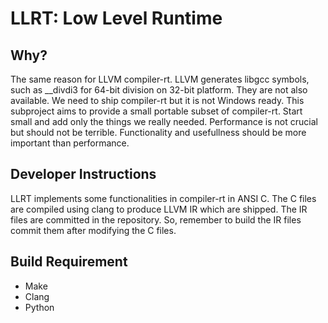 # LLRT: Low Level Runtime

## Why?

The same reason for LLVM compiler-rt.  LLVM generates libgcc symbols, such as
__divdi3 for 64-bit division on 32-bit platform.  They are not also available.
We need to ship compiler-rt but it is not Windows ready.
This subproject aims to provide a small portable subset of compiler-rt.
Start small and add only the things we really needed.
Performance is not crucial but should not be terrible.
Functionality and usefullness should be more important than performance.

## Developer Instructions

LLRT implements some functionalities in compiler-rt in ANSI C.
The C files are compiled using clang to produce LLVM IR which are shipped.
The IR files are committed in the repository.
So, remember to build the IR files commit them after modifying the C files.

## Build Requirement

- Make
- Clang
- Python


